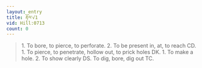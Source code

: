 ```yaml
---
layout: entry
title: རྟོལ་√1
vid: Hill:0713
count: 0
---
```

> 1\. To bore, to pierce, to perforate\. 2\. To be present in, at, to reach CD\. 1\. To pierce, to penetrate, hollow out, to prick holes DK\. 1\. To make a hole\. 2\. To show clearly DS\. To dig, bore, dig out TC\.


